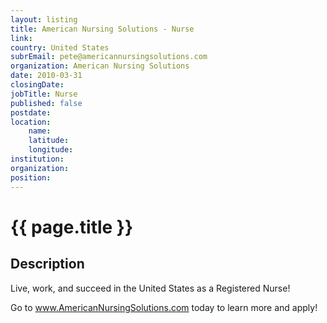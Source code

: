```yaml
---
layout: listing
title: American Nursing Solutions - Nurse
link:
country: United States
subrEmail: pete@americannursingsolutions.com
organization: American Nursing Solutions 
date: 2010-03-31
closingDate: 
jobTitle: Nurse
published: false
postdate:
location:
    name: 
    latitude: 
    longitude: 
institution: 
organization: 
position: 
--- 
```



# {{ page.title }}

## Description

Live, work, and succeed in the United States as a Registered Nurse!

Go to www.AmericanNursingSolutions.com today to learn more and apply!
